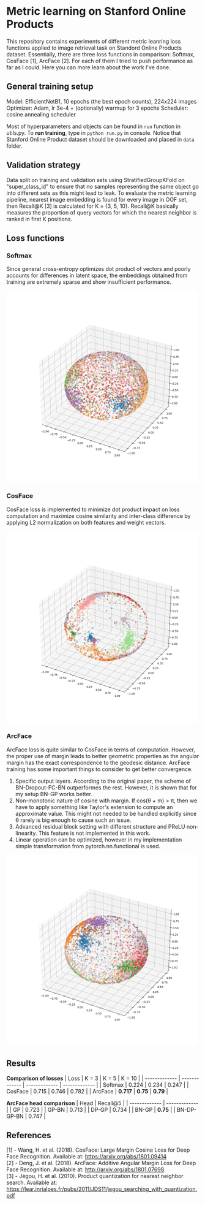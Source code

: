 # Metric learning on Stanford Online Products

This repository contains experiments of different metric leanring loss functions applied to image retrieval task on Standord Online Products dataset. Essentially, there are three loss functions in comparison: Softmax, CosFace [1], ArcFace [2]. For each of them I tried to push performance as far as I could. Here you can more learn about the work I've done.

## General training setup
Model: EfficientNetB1, 10 epochs (the best epoch counts), 224x224 images
Optimizer: Adam, lr 3e-4 + (optionally) warmup for 3 epochs
Scheduler: cosine annealing scheduler 

Most of hyperparameters and objects can be found in `run` function in utils.py. To **run training**, type in `python run.py` in console.
Notice that Stanford Online Product dataset should be downloaded and placed in `data` folder.

## Validation strategy
Data split on training and validation sets using StratifiedGroupKFold on "super_class_id" to ensure that no samples representing the same object go into different sets as this might lead to leak. To evaluate the metric learning pipeline, nearest image embedding is found for every image in OOF set, then Recall@K [3] is calculated for K = {3, 5, 10}. Recall@K basically measures the proportion of query vectors for which the nearest neighbor is ranked in first K positions.

## Loss functions
### Softmax
Since general cross-entropy optimizes dot product of vectors and poorly accounts for differences in latent space, the embeddings obtained from training are extremely sparse and show insufficient performance.

<img src="images/ce_embeddings_epoch_5.png" alt="softmax_embeddings" width="500"/>

### CosFace
CosFace loss is implemented to minimize dot product impact on loss computation and maximize cosine similarity and inter-class difference by applying L2 normalization on both features and weight vectors.

<img src="images/cosface_embeddings_epoch_11.png" alt="cosface_embeddings" width="500"/>

### ArcFace
ArcFace loss is quite similar to CosFace in terms of computation. However, the proper use of margin leads to better geometric properties as the angular margin has the exact correspondence to the geodesic distance. ArcFace training has some important things to consider to get better convergence.
1) Specific output layers. According to the original paper, the scheme of BN-Dropout-FC-BN outperformes the rest. However, it is shown that for my setup BN-GP works better.
3) Non-monotonic nature of cosine with margin. If cos(θ + m) > π, then we have to apply something like Taylor's extension to compute an approximate value. This might not needed to be handled explicitly since θ rarely is big enough to cause such an issue.
2) Advanced residual block setting with different structure and PReLU non-linearity. This feature is not implemented in this work.
4) Linear operation can be optimized, however in my implementation simple transformation from pytorch.nn.functional is used.

<img src="images/arcface_embeddings_epoch_5.png" alt="arcface_embeddings" width="500"/>

## Results
**Comparison of losses**
| Loss  | K = 3 | K = 5 | K = 10 |
| ------------- | ------------- | ------------- | ------------- |
| Softmax  |  0.224  | 0.234 |  0.247  |
| CosFace  |  0.715  | 0.746 |  0.782  |
| ArcFace  |  **0.717** | **0.75** |  **0.79**  |

**ArcFace head comparison**
| Head  | Recall@5 | 
| ------------- | ------------- |
| GP  |  0.723  |
| GP-BN  |  0.713  | 
| DP-GP  |  0.734  | 
| BN-GP  |  **0.75**  | 
| BN-DP-GP-BN  |  0.747  | 

## References
[1] - Wang, H. et al. (2018). CosFace: Large Margin Cosine Loss for Deep Face Recognition. Available at: https://arxiv.org/abs/1801.09414 <br />
[2] - Deng, J. et al. (2018). ArcFace: Additive Angular Margin Loss for Deep Face Recognition. Available at: http://arxiv.org/abs/1801.07698. <br />
[3] - Jégou, H. et al. (2010). Product quantization for nearest neighbor search. Available at: https://lear.inrialpes.fr/pubs/2011/JDS11/jegou_searching_with_quantization.pdf
